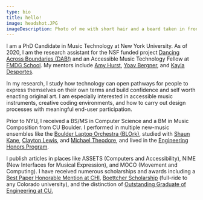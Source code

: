 ```yaml
---
type: bio
title: hello!
image: headshot.JPG
imageDescription: Photo of me with short hair and a beard taken in front of a brick wall.
---
```

I am a PhD Candidate in Music Technology at New York University. As of 2020, I am the research assistant for the NSF funded project [Dancing Across Boundaries (DAB!)](https://www.kayladesportes.com/project/dab/) and an Accessible Music Technology Fellow at [FMDG School](https://fmdgmusicschool.org). My mentors include [Amy Hurst](http://amyhurst.com), [Yoav Bergner](https://steinhardt.nyu.edu/people/yoav-bergner), and [Kayla Desportes](https://www.kayladesportes.com).

In my research, I study how technology can open pathways for people to express themselves on their own terms and build confidence and self worth enacting original art. I am especially interested in accessible music instruments, creative coding environments, and how to carry out design processes with meaningful end-user participation.

Prior to NYU, I received a BS/MS in Computer Science and a BM in Music Composition from CU Boulder. I performed in multiple new-music ensembles like the [Boulder Laptop Orchestra (BLOrk)](https://www.colorado.edu/music/ensembles/blork-boulder-laptop-orchestra), studied with [Shaun Kane](http://shaunkane.com), [Clayton Lewis](https://spot.colorado.edu/~clayton/), and [Michael Theodore](https://michaeltheodore.info), and lived in the [Engineering Honors Program](https://cuengineeringhonors.com).

I publish articles in places like ASSETS (Computers and Accessibility), NIME (New Interfaces for Musical Expression), and MOCO (Movement and Computing). I have received numerous scholarships and awards including a [Best Paper Honorable Mention at CHI](https://programs.sigchi.org/chi/2021/program/content/47810), [Boettcher Scholarship](https://boettcherfoundation.org/colorado-scholarships/) (full-ride to any Colorado university), and the distinction of [Outstanding Graduate of Engineering at CU.](https://www.colorado.edu/cs/2016/12/07/cs-student-named-colleges-outstanding-graduate)
